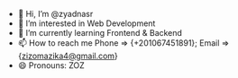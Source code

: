 - 👋 Hi, I’m @zyadnasr
- 👀 I’m interested in Web Development
- 🌱 I’m currently learning Frontend & Backend
- 📫 How to reach me Phone => {+201067451891}; Email => {zizomazika4@gmail.com}
- 😄 Pronouns: ZOZ

<!---
zyadnasr/zyadnasr is a ✨ special ✨ repository because its `README.md` (this file) appears on your GitHub profile.
You can click the Preview link to take a look at your changes.
--->

